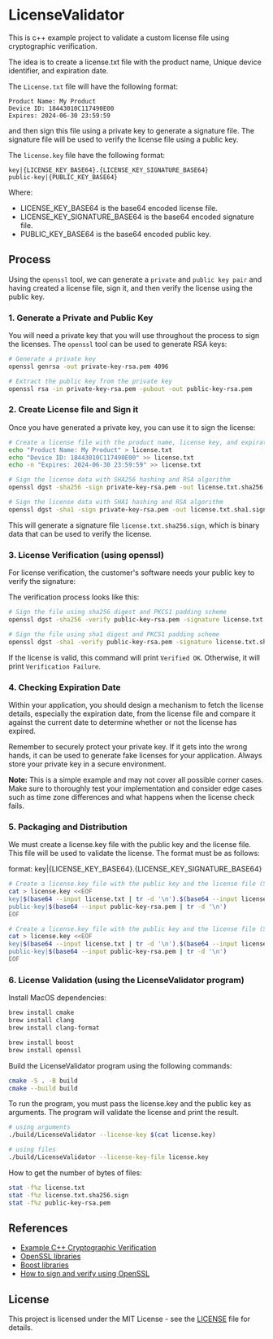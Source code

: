 # LicenseValidator

This is c++ example project to validate a custom license file using cryptographic verification.

The idea is to create a license.txt file with the product name, Unique device identifier, and expiration date.

The `License.txt` file will have the following format:

```text
Product Name: My Product
Device ID: 18443010C117490E00
Expires: 2024-06-30 23:59:59
```

and then sign this file using a private key to generate a signature file.  The signature file will be used to verify the license file using a public key.

The `license.key` file have the following format:

```text
key|{LICENSE_KEY_BASE64}.{LICENSE_KEY_SIGNATURE_BASE64}
public-key|{PUBLIC_KEY_BASE64}
```

Where:

- LICENSE_KEY_BASE64 is the base64 encoded license file.
- LICENSE_KEY_SIGNATURE_BASE64 is the base64 encoded signature file.
- PUBLIC_KEY_BASE64 is the base64 encoded public key.

## Process

Using the `openssl` tool, we can generate a `private` and `public key pair` and having created a license file, sign it, and then verify the license using the public key.

### 1. Generate a Private and Public Key

You will need a private key that you will use throughout the process to sign the licenses. The `openssl` tool can be used to generate RSA keys:

```bash
# Generate a private key
openssl genrsa -out private-key-rsa.pem 4096

# Extract the public key from the private key
openssl rsa -in private-key-rsa.pem -pubout -out public-key-rsa.pem
```

### 2. Create License file and Sign it

Once you have generated a private key, you can use it to sign the license:

```bash
# Create a license file with the product name, license key, and expiration date
echo "Product Name: My Product" > license.txt
echo "Device ID: 18443010C117490E00" >> license.txt
echo -n "Expires: 2024-06-30 23:59:59" >> license.txt

# Sign the license data with SHA256 hashing and RSA algorithm
openssl dgst -sha256 -sign private-key-rsa.pem -out license.txt.sha256.sign license.txt

# Sign the license data with SHA1 hashing and RSA algorithm
openssl dgst -sha1 -sign private-key-rsa.pem -out license.txt.sha1.sign license.txt
```

This will generate a signature file `license.txt.sha256.sign`, which is binary data that can be used to verify the license.

### 3. License Verification (using openssl)

For license verification, the customer's software needs your public key to verify the signature:

The verification process looks like this:

```bash
# Sign the file using sha256 digest and PKCS1 padding scheme
openssl dgst -sha256 -verify public-key-rsa.pem -signature license.txt.sha256.sign license.txt

# Sign the file using sha1 digest and PKCS1 padding scheme
openssl dgst -sha1 -verify public-key-rsa.pem -signature license.txt.sha1.sign license.txt
```

If the license is valid, this command will print `Verified OK`. Otherwise, it will print `Verification Failure`.

### 4. Checking Expiration Date

Within your application, you should design a mechanism to fetch the license details, especially the expiration date, from the license file and compare it against the current date to determine whether or not the license has expired.

Remember to securely protect your private key. If it gets into the wrong hands, it can be used to generate fake licenses for your application. Always store your private key in a secure environment.

**Note:** This is a simple example and may not cover all possible corner cases. Make sure to thoroughly test your implementation and consider edge cases such as time zone differences and what happens when the license check fails.

### 5. Packaging and Distribution

We must create a license.key file with the public key and the license file. This file will be used to validate the license.  The format must be as follows:

format: key|{LICENSE_KEY_BASE64}.{LICENSE_KEY_SIGNATURE_BASE64}

```bash
# Create a license.key file with the public key and the license file (SHA256)
cat > license.key <<EOF
key|$(base64 --input license.txt | tr -d '\n').$(base64 --input license.txt.sha256.sign | tr -d '\n')
public-key|$(base64 --input public-key-rsa.pem | tr -d '\n')
EOF

# Create a license.key file with the public key and the license file (SHA1)
cat > license.key <<EOF
key|$(base64 --input license.txt | tr -d '\n').$(base64 --input license.txt.sha1.sign | tr -d '\n')
public-key|$(base64 --input public-key-rsa.pem | tr -d '\n')
EOF
```

### 6. License Validation (using the LicenseValidator program)

Install MacOS dependencies:

```bash
brew install cmake
brew install clang
brew install clang-format

brew install boost
brew install openssl
```

Build the LicenseValidator program using the following commands:

```bash
cmake -S . -B build
cmake --build build
```

To run the program, you must pass the license.key and the public key as arguments. The program will validate the license and print the result.

```bash
# using arguments
./build/LicenseValidator --license-key $(cat license.key)

# using files
./build/LicenseValidator --license-key-file license.key
```

How to get the number of bytes of files:

```bash
stat -f%z license.txt
stat -f%z license.txt.sha256.sign
stat -f%z public-key-rsa.pem
```

## References

- [Example C++ Cryptographic Verification](https://github.com/keygen-sh/example-cpp-cryptographic-verification/blob/master/README.md)
- [OpenSSL libraries](https://www.openssl.org/docs/man3.1/man3/index.html)
- [Boost libraries](https://www.boost.org/doc/libs/1_85_0/libs/libraries.htm)
- [How to sign and verify using OpenSSL](https://pagefault.blog/2019/04/22/how-to-sign-and-verify-using-openssl/)

## License

This project is licensed under the MIT License - see the [LICENSE](LICENSE) file for details.
